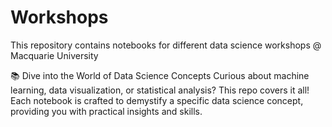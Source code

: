 # Workshops
This repository contains  notebooks for different data science workshops @ Macquarie University

📚 Dive into the World of Data Science Concepts
Curious about machine learning, data visualization, or statistical analysis? This repo covers it all! Each notebook is crafted to demystify a specific data science concept, providing you with practical insights and skills.
